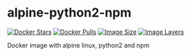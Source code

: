 # alpine-python2-npm

[![Docker Stars](https://img.shields.io/docker/stars/lgatica/alpine-python2-npm.svg)](hub)
[![Docker Pulls](https://img.shields.io/docker/pulls/lgatica/alpine-python2-npm.svg)](hub)
[![Image Size](https://img.shields.io/imagelayers/image-size/lgatica/alpine-python2-npm/latest.svg)](https://imagelayers.io/?images=lgatica/alpine-python2-npm:latest)
[![Image Layers](https://img.shields.io/imagelayers/layers/lgatica/alpine-python2-npm/latest.svg)](https://imagelayers.io/?images=lgatica/alpine-python2-npm:latest)

Docker image with alpine linux, python2 and npm
